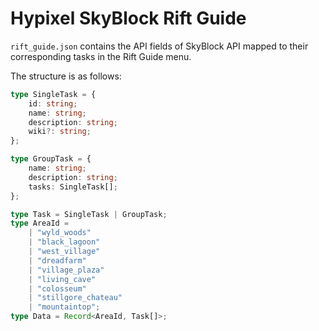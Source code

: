 # Hypixel SkyBlock Rift Guide

`rift_guide.json` contains the API fields of SkyBlock API mapped to their corresponding tasks in the Rift Guide menu.

The structure is as follows:

```ts
type SingleTask = {
    id: string;
    name: string;
    description: string;
    wiki?: string;
};

type GroupTask = {
    name: string;
    description: string;
    tasks: SingleTask[];
};

type Task = SingleTask | GroupTask;
type AreaId =
    | "wyld_woods"
    | "black_lagoon"
    | "west_village"
    | "dreadfarm"
    | "village_plaza"
    | "living_cave"
    | "colosseum"
    | "stillgore_chateau"
    | "mountaintop";
type Data = Record<AreaId, Task[]>;
```
